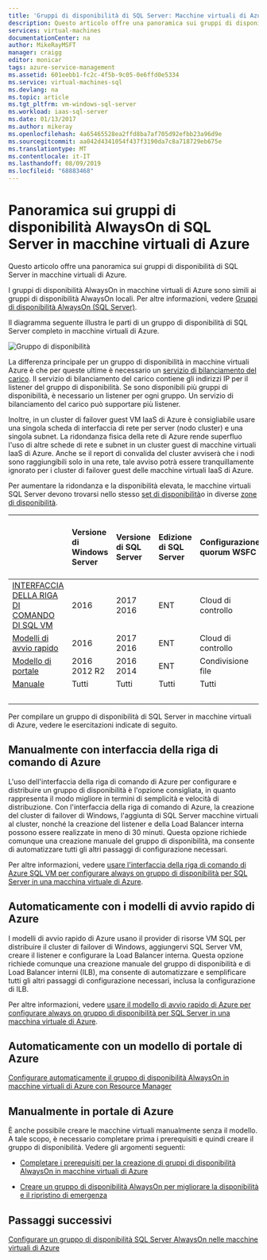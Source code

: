```yaml
---
title: 'Gruppi di disponibilità di SQL Server: Macchine virtuali di Azure: panoramica | Documentazione Microsoft'
description: Questo articolo offre una panoramica sui gruppi di disponibilità di SQL Server in macchine virtuali di Azure.
services: virtual-machines
documentationCenter: na
author: MikeRayMSFT
manager: craigg
editor: monicar
tags: azure-service-management
ms.assetid: 601eebb1-fc2c-4f5b-9c05-0e6ffd0e5334
ms.service: virtual-machines-sql
ms.devlang: na
ms.topic: article
ms.tgt_pltfrm: vm-windows-sql-server
ms.workload: iaas-sql-server
ms.date: 01/13/2017
ms.author: mikeray
ms.openlocfilehash: 4a65465528ea2ffd8ba7af705d92efbb23a96d9e
ms.sourcegitcommit: aa042d4341054f437f3190da7c8a718729eb675e
ms.translationtype: MT
ms.contentlocale: it-IT
ms.lasthandoff: 08/09/2019
ms.locfileid: "68883468"
---
```

# <a name="introducing-sql-server-always-on-availability-groups-on-azure-virtual-machines"></a>Panoramica sui gruppi di disponibilità AlwaysOn di SQL Server in macchine virtuali di Azure #

Questo articolo offre una panoramica sui gruppi di disponibilità di SQL Server in macchine virtuali di Azure. 

I gruppi di disponibilità AlwaysOn in macchine virtuali di Azure sono simili ai gruppi di disponibilità AlwaysOn locali. Per altre informazioni, vedere [Gruppi di disponibilità AlwaysOn (SQL Server)](https://msdn.microsoft.com/library/hh510230.aspx). 

Il diagramma seguente illustra le parti di un gruppo di disponibilità di SQL Server completo in macchine virtuali di Azure.

![Gruppo di disponibilità](./media/virtual-machines-windows-portal-sql-availability-group-tutorial/00-EndstateSampleNoELB.png)

La differenza principale per un gruppo di disponibilità in macchine virtuali Azure è che per queste ultime è necessario un [servizio di bilanciamento del carico](../../../load-balancer/load-balancer-overview.md). Il servizio di bilanciamento del carico contiene gli indirizzi IP per il listener del gruppo di disponibilità. Se sono disponibili più gruppi di disponibilità, è necessario un listener per ogni gruppo. Un servizio di bilanciamento del carico può supportare più listener.

Inoltre, in un cluster di failover guest VM IaaS di Azure è consigliabile usare una singola scheda di interfaccia di rete per server (nodo cluster) e una singola subnet. La ridondanza fisica della rete di Azure rende superfluo l'uso di altre schede di rete e subnet in un cluster guest di macchine virtuali IaaS di Azure. Anche se il report di convalida del cluster avviserà che i nodi sono raggiungibili solo in una rete, tale avviso potrà essere tranquillamente ignorato per i cluster di failover guest delle macchine virtuali IaaS di Azure. 

Per aumentare la ridondanza e la disponibilità elevata, le macchine virtuali SQL Server devono trovarsi nello stesso [set di disponibilità](virtual-machines-windows-portal-sql-availability-group-prereq.md#create-availability-sets)o in diverse [zone di disponibilità](/azure/availability-zones/az-overview). 

|  | Versione di Windows Server | Versione di SQL Server | Edizione di SQL Server | Configurazione quorum WSFC | RIPRISTINO di emergenza con più aree | Supporto di più subnet | Supporto per un annuncio esistente | RIPRISTINO di emergenza con una stessa area geografica | Supporto di dist-AG senza dominio AD | Supporto di dist-AG senza cluster |  
| :------ | :-----| :-----| :-----| :-----| :-----| :-----| :-----| :-----| :-----| :-----|
| [INTERFACCIA DELLA RIGA DI COMANDO DI SQL VM](virtual-machines-windows-sql-availability-group-cli.md) | 2016 | 2017 </br>2016   | ENT | Cloud di controllo | No | Yes | Sì | Sì | No | No |
| [Modelli di avvio rapido](virtual-machines-windows-sql-availability-group-quickstart-template.md) | 2016 | 2017</br>2016  | ENT | Cloud di controllo | No | Yes | Sì | Sì | No | No |
| [Modello di portale](virtual-machines-windows-portal-sql-alwayson-availability-groups.md) | 2016 </br>2012 R2 | 2016</br>2014 | ENT | Condivisione file | No | No | No | No | No | No |
| [Manuale](virtual-machines-windows-portal-sql-availability-group-prereq.md) | Tutti | Tutti | Tutti | Tutti | Sì | Sì | Sì | Sì | Sì | Sì |
| &nbsp; | &nbsp; |&nbsp; |&nbsp; |&nbsp; |&nbsp; |&nbsp; |&nbsp; |&nbsp; |&nbsp; |&nbsp; |

Per compilare un gruppo di disponibilità di SQL Server in macchine virtuali di Azure, vedere le esercitazioni indicate di seguito.

## <a name="manually-with-azure-cli"></a>Manualmente con interfaccia della riga di comando di Azure
L'uso dell'interfaccia della riga di comando di Azure per configurare e distribuire un gruppo di disponibilità è l'opzione consigliata, in quanto rappresenta il modo migliore in termini di semplicità e velocità di distribuzione. Con l'interfaccia della riga di comando di Azure, la creazione del cluster di failover di Windows, l'aggiunta di SQL Server macchine virtuali al cluster, nonché la creazione del listener e della Load Balancer interna possono essere realizzate in meno di 30 minuti. Questa opzione richiede comunque una creazione manuale del gruppo di disponibilità, ma consente di automatizzare tutti gli altri passaggi di configurazione necessari. 

Per altre informazioni, vedere [usare l'interfaccia della riga di comando di Azure SQL VM per configurare always on gruppo di disponibilità per SQL Server in una macchina virtuale di Azure](virtual-machines-windows-sql-availability-group-cli.md). 

## <a name="automatically-with-azure-quickstart-templates"></a>Automaticamente con i modelli di avvio rapido di Azure
I modelli di avvio rapido di Azure usano il provider di risorse VM SQL per distribuire il cluster di failover di Windows, aggiungervi SQL Server VM, creare il listener e configurare la Load Balancer interna. Questa opzione richiede comunque una creazione manuale del gruppo di disponibilità e di Load Balancer interni (ILB), ma consente di automatizzare e semplificare tutti gli altri passaggi di configurazione necessari, inclusa la configurazione di ILB. 

Per altre informazioni, vedere [usare il modello di avvio rapido di Azure per configurare always on gruppo di disponibilità per SQL Server in una macchina virtuale di Azure](virtual-machines-windows-sql-availability-group-quickstart-template.md).


## <a name="automatically-with-an-azure-portal-template"></a>Automaticamente con un modello di portale di Azure

[Configurare automaticamente il gruppo di disponibilità AlwaysOn in macchine virtuali di Azure con Resource Manager](virtual-machines-windows-portal-sql-alwayson-availability-groups.md)


## <a name="manually-in-azure-portal"></a>Manualmente in portale di Azure

È anche possibile creare le macchine virtuali manualmente senza il modello. A tale scopo, è necessario completare prima i prerequisiti e quindi creare il gruppo di disponibilità. Vedere gli argomenti seguenti: 

- [Completare i prerequisiti per la creazione di gruppi di disponibilità AlwaysOn in macchine virtuali di Azure](virtual-machines-windows-portal-sql-availability-group-prereq.md)

- [Creare un gruppo di disponibilità AlwaysOn per migliorare la disponibilità e il ripristino di emergenza](virtual-machines-windows-portal-sql-availability-group-tutorial.md)

## <a name="next-steps"></a>Passaggi successivi

[Configurare un gruppo di disponibilità SQL Server AlwaysOn nelle macchine virtuali di Azure](virtual-machines-windows-portal-sql-availability-group-dr.md)
